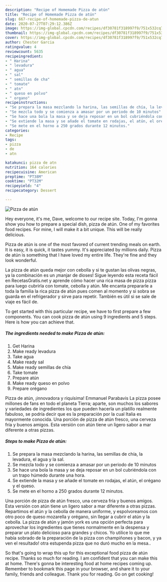 ```yaml
---
description: "Recipe of Homemade Pizza de atún"
title: "Recipe of Homemade Pizza de atún"
slug: 667-recipe-of-homemade-pizza-de-atun
date: 2020-07-27T07:29:12.386Z
image: https://img-global.cpcdn.com/recipes/df30781f318997f9/751x532cq70/pizza-de-atun-foto-principal.jpg
thumbnail: https://img-global.cpcdn.com/recipes/df30781f318997f9/751x532cq70/pizza-de-atun-foto-principal.jpg
cover: https://img-global.cpcdn.com/recipes/df30781f318997f9/751x532cq70/pizza-de-atun-foto-principal.jpg
author: Chester Garcia
ratingvalue: 4
reviewcount: 5635
recipeingredient:
- " Harina"
- " levadura"
- " agua"
- " sal"
- " semillas de cha"
- " tomate"
- " atn"
- " queso en polvo"
- " organo"
recipeinstructions:
- "Se prepara la masa mezclando la harina, las semillas de chía, la levadura, el agua y la sal."
- "Se mezcla todo y se comienza a amasar por un periodo de 10 minutos"
- "Se hace una bola la masa y se deja reposar en un bol cubriéndola con un trapo húmedo durante una hora."
- "Se extiende la masa y se añade el tomate en rodajas, el atún, el orégano y el queso."
- "Se mete en el horno a 250 grados durante 12 minutos."
categories:
- Recipe
tags:
- pizza
- de
- atn

katakunci: pizza de atn 
nutrition: 164 calories
recipecuisine: American
preptime: "PT38M"
cooktime: "PT32M"
recipeyield: "4"
recipecategory: Dessert

---
```



![Pizza de atún](https://img-global.cpcdn.com/recipes/df30781f318997f9/751x532cq70/pizza-de-atun-foto-principal.jpg)

Hey everyone, it's me, Dave, welcome to our recipe site. Today, I'm gonna show you how to prepare a special dish, pizza de atún. One of my favorites food recipes. For mine, I will make it a bit unique. This will be really delicious.

Pizza de atún is one of the most favored of current trending meals on earth. It is easy, it is quick, it tastes yummy. It's appreciated by millions daily. Pizza de atún is something that I have loved my entire life. They're fine and they look wonderful.

La pizza de atún queda mejor con cebolla y si te gustan las olivas negras, ya la combinación es un ¡manjar de dioses! Sigue leyendo esta receta fácil en RecetasGratis.net y aprende cómo hacer una rica masa de pizza pizza para luego cubrirla con tomate, cebolla y atún. Me encanta prepararle a toda la familia la rica pizza de atún pues comen al momento y si sobra se guarda en el refrigerador y sirve para repetir. También es útil si se sale de viaje es fácil de.


To get started with this particular recipe, we have to first prepare a few components. You can cook pizza de atún using 9 ingredients and 5 steps. Here is how you can achieve that.

<!--inarticleads1-->

##### The ingredients needed to make Pizza de atún:

1. Get  Harina
1. Make ready  levadura
1. Take  agua
1. Make ready  sal
1. Make ready  semillas de chía
1. Take  tomate
1. Prepare  atún
1. Make ready  queso en polvo
1. Prepare  orégano


Pizza de atún, ¡innovadora y riquísima! Emmanuel Parabavis La pizza posee millones de fans en todo el planeta Tierra; aparte, son muchos los sabores y variedades de ingredientes los que pueden hacerla un platillo realmente fabuloso, se podría decir que es la preparación por la cual Italia es mayormente conocida. Una porción de pizza de atún fresco, una cerveza fría y buenos amigos. Esta versión con atún tiene un ligero sabor a mar diferente a otras pizzas. 

<!--inarticleads2-->

##### Steps to make Pizza de atún:

1. Se prepara la masa mezclando la harina, las semillas de chía, la levadura, el agua y la sal.
1. Se mezcla todo y se comienza a amasar por un periodo de 10 minutos
1. Se hace una bola la masa y se deja reposar en un bol cubriéndola con un trapo húmedo durante una hora.
1. Se extiende la masa y se añade el tomate en rodajas, el atún, el orégano y el queso.
1. Se mete en el horno a 250 grados durante 12 minutos.


Una porción de pizza de atún fresco, una cerveza fría y buenos amigos. Esta versión con atún tiene un ligero sabor a mar diferente a otras pizzas. Repartimos el atún y la cebolla de manera uniforme, y espolvoreamos con otro poco de queso mozarella y orégano, sin llegar a cubrir el atún y la cebolla. La pizza de atún y jamón york es una opción perfecta para aprovechar los ingredientes que tienes normalmente en la despensa y preparar un plato delicioso para grandes y chicos. Yo utilice lo que me había sobrado de la preparación de la pizza con champiñones y bacon, y ya ven el resultado! otra estupenda pizza que no duró mucho en la mesa.. 

So that's going to wrap this up for this exceptional food pizza de atún recipe. Thanks so much for reading. I am confident that you can make this at home. There's gonna be interesting food at home recipes coming up. Remember to bookmark this page in your browser, and share it to your family, friends and colleague. Thank you for reading. Go on get cooking!
